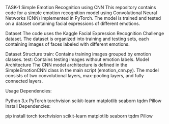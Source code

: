 TASK-1
Simple Emotion Recognition using CNN
This repository contains code for a simple emotion recognition model using Convolutional Neural Networks (CNN) implemented in PyTorch. The model is trained and tested on a dataset containing facial expressions of different emotions.

Dataset
The code uses the Kaggle Facial Expression Recognition Challenge dataset. The dataset is organized into training and testing sets, each containing images of faces labeled with different emotions.

Dataset Structure
train: Contains training images grouped by emotion classes.
test: Contains testing images without emotion labels.
Model Architecture
The CNN model architecture is defined in the SimpleEmotionCNN class in the main script (emotion_cnn.py). The model consists of two convolutional layers, max-pooling layers, and fully connected layers.

Usage
Dependencies:

Python 3.x
PyTorch
torchvision
scikit-learn
matplotlib
seaborn
tqdm
Pillow
Install Dependencies:

pip install torch torchvision scikit-learn matplotlib seaborn tqdm Pillow
